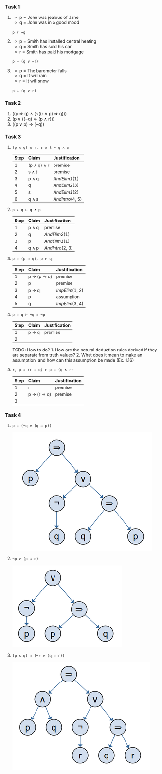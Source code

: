 ### Task 1 ###

1.  - p = John was jealous of Jane
	- q = John was in a good mood

	`p ∨ ¬q`

2.  - p = Smith has installed central heating
    - q = Smith has sold his car
    - r = Smith has paid his mortgage

	`p ⇒ (q ∨ ¬r)`

3.  - p = The barometer falls
    - q = It will rain
    - r = It will snow

	`p ⇒ (q ∨ r)`


### Task 2 ###

1. ((p ⇒ q) ∧ (¬((r ∨ p) ⇒ q)))
2. (p ∨ ((¬q) ⇒ (p ∧ r)))
3. ((p ∨ p) ⇒ (¬q))


### Task 3 ###

1.  `(p ∧ q) ∧ r, s ∧ t ⊢ q ∧ s`

	Step | Claim | Justification
	-----|-------|--------------
	1 | (p ∧ q) ∧ r | premise
	2 | s ∧ t | premise
	3 | p ∧ q | *AndElim1*(1)
	4 | q | *AndElim2*(3)
	5 | s | *AndElim1*(2)
	6 | q ∧ s | *AndIntro*(4, 5)

2.  `p ∧ q ⊢ q ∧ p`

    Step | Claim | Justification
    -----|-------|--------------
    1 | p ∧ q | premise
	2 | q | *AndElim2*(1)
	3 | p | *AndElim1*(1)
	4 | q ∧ p | *AndIntro*(2, 3)

2.  `p ⇒ (p ⇒ q), p ⊢ q`

    Step | Claim | Justification
    -----|-------|--------------
    1 | p ⇒ (p ⇒ q) | premise
	2 | p | premise
	3 | p ⇒ q | *ImpElim*(1, 2)
	4 | p | assumption
	5 | q | *ImpElim*(3, 4)

4.  `p ⇒ q ⊢ ¬q ⇒ ¬p`

    Step | Claim | Justification
    -----|-------|--------------
    1 | p ⇒ q | premise
	2 | 

	TODO: How to do? 1. How are the natural deduction rules derived if they are separate from truth values? 2. What does it mean to make an assumption, and how can this assumption be made (Ex. 1.16)

5.  `r, p ⇒ (r ⇒ q) ⊢ p ⇒ (q ∧ r)`

    Step | Claim | Justification
    -----|-------|--------------
    1 | r | premise
    2 | p ⇒ (r ⇒ q) | premise
	3 | 


### Task 4 ###

1. `p ⇒ (¬q ∨ (q ⇒ p))`

	![graph 1](parse-tree-1.png)

2. `¬p ∨ (p ⇒ q)`

	![graph 2](parse-tree-2.png)

3. `(p ∧ q) ⇒ (¬r ∨ (q ⇒ r))`

	![graph 3](parse-tree-3.png)







